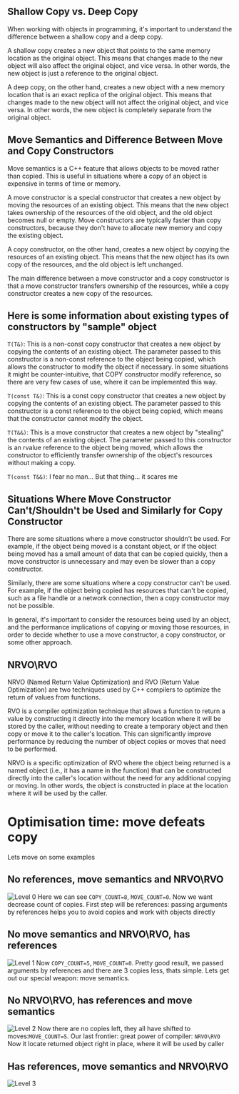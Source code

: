 ## Shallow Copy vs. Deep Copy

When working with objects in programming, it's important to understand the difference between a shallow copy and a deep copy.

A shallow copy creates a new object that points to the same memory location as the original object. This means that changes made to the new object will also affect the original object, and vice versa. In other words, the new object is just a reference to the original object.

A deep copy, on the other hand, creates a new object with a new memory location that is an exact replica of the original object. This means that changes made to the new object will not affect the original object, and vice versa. In other words, the new object is completely separate from the original object.

## Move Semantics and Difference Between Move and Copy Constructors

Move semantics is a C++ feature that allows objects to be moved rather than copied. This is useful in situations where a copy of an object is expensive in terms of time or memory.

A move constructor is a special constructor that creates a new object by moving the resources of an existing object. This means that the new object takes ownership of the resources of the old object, and the old object becomes null or empty. Move constructors are typically faster than copy constructors, because they don't have to allocate new memory and copy the existing object.

A copy constructor, on the other hand, creates a new object by copying the resources of an existing object. This means that the new object has its own copy of the resources, and the old object is left unchanged.

The main difference between a move constructor and a copy constructor is that a move constructor transfers ownership of the resources, while a copy constructor creates a new copy of the resources.

## Here is some information about existing types of constructors by "sample" object
`T(T&)`: This is a non-const copy constructor that creates a new object by copying the contents of an existing object. The parameter passed to this constructor is a non-const reference to the object being copied, which allows the constructor to modify the object if necessary. In some situations it might be counter-intuitive, that COPY constructor modify reference, so there are very few cases of use, where it can be implemented this way.

`T(const T&)`: This is a const copy constructor that creates a new object by copying the contents of an existing object. The parameter passed to this constructor is a const reference to the object being copied, which means that the constructor cannot modify the object.

`T(T&&)`: This is a move constructor that creates a new object by "stealing" the contents of an existing object. The parameter passed to this constructor is an rvalue reference to the object being moved, which allows the constructor to efficiently transfer ownership of the object's resources without making a copy.

`T(const T&&)`: I fear no man... But that thing... it scares me








## Situations Where Move Constructor Can't/Shouldn't be Used and Similarly for Copy Constructor

There are some situations where a move constructor shouldn't be used. For example, if the object being moved is a constant object, or if the object being moved has a small amount of data that can be copied quickly, then a move constructor is unnecessary and may even be slower than a copy constructor.

Similarly, there are some situations where a copy constructor can't be used. For example, if the object being copied has resources that can't be copied, such as a file handle or a network connection, then a copy constructor may not be possible.

In general, it's important to consider the resources being used by an object, and the performance implications of copying or moving those resources, in order to decide whether to use a move constructor, a copy constructor, or some other approach.

## NRVO\RVO
NRVO (Named Return Value Optimization) and RVO (Return Value Optimization) are two techniques used by C++ compilers to optimize the return of values from functions.

RVO is a compiler optimization technique that allows a function to return a value by constructing it directly into the memory location where it will be stored by the caller, without needing to create a temporary object and then copy or move it to the caller's location. This can significantly improve performance by reducing the number of object copies or moves that need to be performed.

NRVO is a specific optimization of RVO where the object being returned is a named object (i.e., it has a name in the function) that can be constructed directly into the caller's location without the need for any additional copying or moving. In other words, the object is constructed in place at the location where it will be used by the caller.


# Optimisation time: move defeats copy

Lets move on some examples
## No references, move semantics and NRVO\RVO
![Level 0](https://github.com/deGekata/IntSpector/blob/bc2f6f918ac79cf4d514f6db294bfbf23f3a1d7c/lab_data/NoOptMoveRef.png)
Here we can see `COPY_COUNT=8`, `MOVE_COUNT=0`. Now we want decrease count of copies. First step will be references: passing arguments by references helps you to avoid copies and work with objects directly 

## No move semantics and NRVO\RVO, has references
![Level 1](https://github.com/deGekata/IntSpector/blob/bc2f6f918ac79cf4d514f6db294bfbf23f3a1d7c/lab_data/NoOptMove_HasRef.png)
Now `COPY_COUNT=5`, `MOVE_COUNT=0`. Pretty good result, we passed arguments by references and there are 3 copies less, thats simple. Lets get out our special weapon: move semantics. 
## No NRVO\RVO, has references and move semantics
![Level 2](https://github.com/deGekata/IntSpector/blob/bc2f6f918ac79cf4d514f6db294bfbf23f3a1d7c/lab_data/NoOpt_HasRefMove.png)
Now there are no copies left, they all have shifted to moves:`MOVE_COUNT=5`. Our last frontier: great power of compiler: `NRVO\RVO` Now it locate returned object right in place, where it will be used by caller 

## Has references, move semantics and NRVO\RVO
![Level 3](https://github.com/deGekata/IntSpector/blob/bc2f6f918ac79cf4d514f6db294bfbf23f3a1d7c/lab_data/HasRefMoveOpt.png)